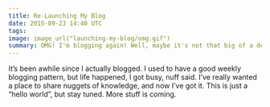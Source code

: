 ```yaml
---
title: Re-Launching My Blog
date: 2015-09-23 14:40 UTC
tags: 
image: image_url("launching-my-blog/omg.gif")
summary: OMG! I'm blogging again! Well, maybe it's not that big of a deal, but I'm excited.
---
```


It’s been awhile since I actually blogged. I used to have a good weekly blogging pattern, but life happened, I got busy, nuff said. I’ve really wanted a place to share nuggets of knowledge, and now I’ve got it. This is just a “hello world”, but stay tuned. More stuff is coming.
